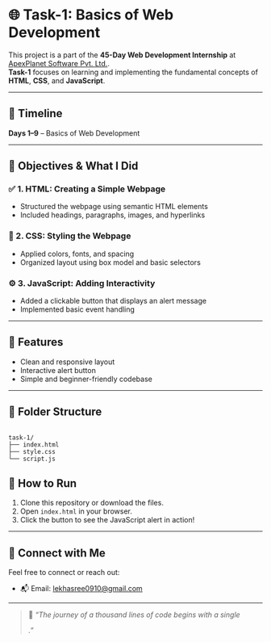 # 🌐 Task-1: Basics of Web Development

This project is a part of the **45-Day Web Development Internship** at [ApexPlanet Software Pvt. Ltd.](https://www.apexplanet.in/).  
**Task-1** focuses on learning and implementing the fundamental concepts of **HTML**, **CSS**, and **JavaScript**.

---

## 📅 Timeline
**Days 1–9** – Basics of Web Development

---

## 📌 Objectives & What I Did

### ✅ 1. **HTML: Creating a Simple Webpage**
- Structured the webpage using semantic HTML elements
- Included headings, paragraphs, images, and hyperlinks

### 🎨 2. **CSS: Styling the Webpage**
- Applied colors, fonts, and spacing
- Organized layout using box model and basic selectors

### ⚙️ 3. **JavaScript: Adding Interactivity**
- Added a clickable button that displays an alert message
- Implemented basic event handling

---

## 🧪 Features
- Clean and responsive layout
- Interactive alert button
- Simple and beginner-friendly codebase

---

## 📂 Folder Structure
```

task-1/
├── index.html
├── style.css
└── script.js

```

## 🚀 How to Run
1. Clone this repository or download the files.
2. Open `index.html` in your browser.
3. Click the button to see the JavaScript alert in action!

---

## 📧 Connect with Me
Feel free to connect or reach out:
- 📬 Email: lekhasree0910@gmail.com 

---

> 🚀 *“The journey of a thousand lines of code begins with a single <div>.”*

```
